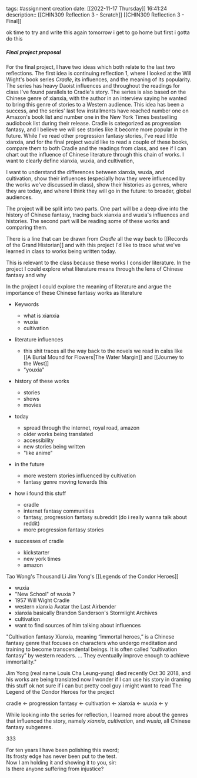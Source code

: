 tags: #assignment 
creation date: [[2022-11-17 Thursday]] 16:41:24
description::
[[CHIN309 Reflection 3 - Scratch]]
[[CHIN309 Reflection 3 - Final]]

ok time to try and write this again
tomorrow i get to go home but first i gotta do this

##### Final project proposal

For the final project, I have two ideas which both relate to the last two reflections. The first idea is continuing reflection 1, where I looked at the Will Wight's book series *Cradle*, its influences, and the meaning of its popularity. The series has heavy Daoist influences and throughout the readings for class I've found parallels to Cradle's story. The series is also based on the Chinese genre of xianxia, with the author in an interview saying he wanted to bring this genre of stories to a Western audience. This idea has been a success, and the series' last few installments have reached number one on Amazon's book list and number one in the New York Times bestselling audiobook list during their release. Cradle is categorized as progression fantasy, and I believe we will see stories like it become more popular in the future. While I've read other progression fantasy stories, I've read little xianxia, and for the final project would like to read a couple of these books, compare them to both Cradle and the readings from class, and see if I can chart out the influence of Chinese literature through this chain of works. I want to clearly define xianxia, wuxia, and cultivation,

I want to understand the differences between xianxia, wuxia, and cultivation, show their influences (especially how they were influenced by the works we've discussed in class), show their histories as genres, where they are today, and where I think they will go in the future: to broader, global audiences. 

The project will be split into two parts. One part will be a deep dive into the history of Chinese fantasy, tracing back xianxia and wuxia's influences and histories. The second part will be reading some of these works and comparing them.

There is a line that can be drawn from *Cradle* all the way back to [[Records of the Grand Historian]] and with this project I'd like to trace what we've learned in class to works being written today.

This is relevant to the class because these works I consider literature. In the project I could explore what literature means through the lens of Chinese fantasy and why 

In the project I could explore the meaning of literature and argue the importance of these Chinese fantasy works as literature

- Keywords
	- what is xianxia
	- wuxia
	- cultivation
- literature influences
	- this shit traces all the way back to the novels we read in calss like [[A Burial Mound for Flowers|The Water Margin]] and [[Journey to the West]]
	- "youxia"
- history of these works
	- stories
	- shows
	- movies
- today
	- spread through the internet, royal road, amazon
	- older works being translated
	- accessibility
	- new stories being written
	- "like anime"
- in the future
	- more western stories influenced by cultivation
	- fantasy genre moving towards this

- how i found this stuff
	- cradle
	- internet fantasy communities
	- fantasy, progression fantasy subreddit (do i really wanna talk about reddit)
	- more progression fantasy stories
- successes of cradle
	- kickstarter
	- new york times
	- amazon

Tao Wong's Thousand Li
Jim Yong's [[Legends of the Condor Heroes]]
- wuxia
- "New School" of wuxia ?
- 1957
Will Wight Cradle
- western xianxia
Avatar the Last Airbender
- xianxia basically
Brandon Sanderson's Stormlight Archives
- cultivation
- want to find sources of him talking about influences

"Cultivation fantasy Xianxia, meaning “immortal heroes,” is a Chinese fantasy genre that focuses on characters who undergo meditation and training to become transcendental beings. It is often called “cultivation fantasy” by western readers. ... They eventually improve enough to achieve immortality."

Jim Yong (real name Louis Cha Leung-yung) died recently Oct 30 2018, and his works are being translated now
I wonder if I can use his story in draming this stuff
ok not sure if i can but pretty cool guy i might want to read The Legend of the Condor Heroes for the project


cradle $\leftarrow$ progression fantasy $\leftarrow$ cultivation $\leftarrow$ xianxia $\leftarrow$ wuxia $\leftarrow$ y



While looking into the series for reflection, I learned more about the genres that influenced the story, namely *xianxia*, *cultivation*, and *wuxia*, all Chinese fantasy subgenres. 

333


For ten years I have been polishing this sword;  
Its frosty edge has never been put to the test.  
Now I am holding it and showing it to you, sir:  
Is there anyone suffering from injustice?